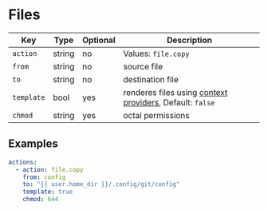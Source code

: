# Files

| Key        | Type     |  Optional   | Description |
| ---------- | -------- | ----------- | -------- |
| `action`   | string   | no          | Values: `file.copy` |
| `from`     | string   | no          | source file |
| `to`       | string   | no          | destination file |
| `template` | bool     | yes         | renderes files using [context providers](misc/context-provider.md), Default: `false` |
| `chmod`    | string   | yes         | octal permissions |

## Examples

```yaml
actions:
  - action: file.copy
    from: config
    to: "{{ user.home_dir }}/.config/git/config"
    template: true
    chmod: 644
```